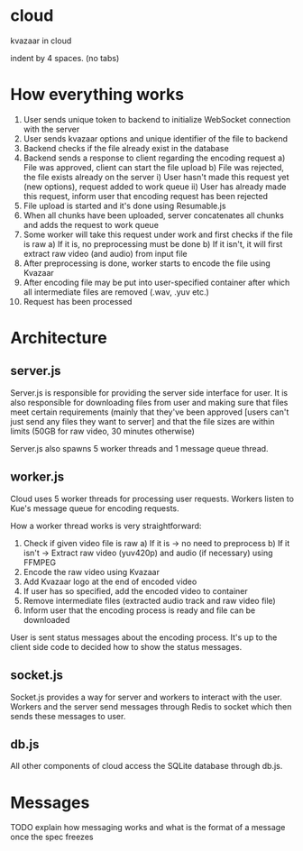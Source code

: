 # cloud

kvazaar in cloud

indent by 4 spaces. (no tabs)

# How everything works

1) User sends unique token to backend to initialize WebSocket connection with the server
2) User sends kvazaar options and unique identifier of the file to backend
3) Backend checks if the file already exist in the database
4) Backend sends a response to client regarding the encoding request
	a) File was approved, client can start the file upload
	b) File was rejected, the file exists already on the server
	  i) User hasn't made this request yet (new options), request added to work queue
	  ii) User has already made this request, inform user that encoding request has been rejected
5) File upload is started and it's done using Resumable.js
6) When all chunks have been uploaded, server concatenates all chunks and adds the request to work queue
7) Some worker will take this request under work and first checks if the file is raw
	a) If it is, no preprocessing must be done
	b) If it isn't, it will first extract raw video (and audio) from input file
8) After preprocessing is done, worker starts to encode the file using Kvazaar
9) After encoding file may be put into user-specified container after which all intermediate files are removed (.wav, .yuv etc.)
10) Request has been processed

# Architecture

## server.js
Server.js is responsible for providing the server side interface for user.
It is also responsible for downloading files from user and making sure that files meet certain requirements (mainly that they've been approved [users can't just send any files they want to server] and that the file sizes are within limits (50GB for raw video, 30 minutes otherwise)

Server.js also spawns 5 worker threads and 1 message queue thread.

## worker.js
Cloud uses 5 worker threads for processing user requests. Workers listen to Kue's message queue for encoding requests.

How a worker thread works is very straightforward:

1) Check if given video file is raw
   a) If it is -> no need to preprocess
   b) If it isn't -> Extract raw video (yuv420p) and audio (if necessary) using FFMPEG
2) Encode the raw video using Kvazaar
3) Add Kvazaar logo at the end of encoded video
4) If user has so specified, add the encoded video to container
5) Remove intermediate files (extracted audio track and raw video file)
6) Inform user that the encoding process is ready and file can be downloaded

User is sent status messages about the encoding process. It's up to the client side code to decided how to show the status messages.

## socket.js
Socket.js provides a way for server and workers to interact with the user. Workers and the server send messages through Redis to socket which then sends these messages to user.


## db.js
All other components of cloud access the SQLite database through db.js.

# Messages

TODO explain how messaging works and what is the format of a message once the spec freezes
